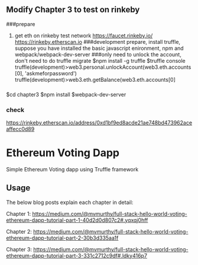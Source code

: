 ## Modify Chapter 3 to test on rinkeby 
###prepare
1. get eth on rinkeby test network
https://faucet.rinkeby.io/
https://rinkeby.etherscan.io
###development prepare, install truffle, suppose you have installed the basic javascript enironment, npm and webpack/webpack-dev-server 
###only need to unlock the account, don't need to do truffle migrate
$npm install -g truffle
$truffle console
truffle(development)>web3.personal.unlockAccount(web3.eth.accounts[0], 'askmeforpassword')
truffle(development)>web3.eth.getBalance(web3.eth.accounts[0]

###
$cd chapter3
$npm install
$webpack-dev-server

### check
https://rinkeby.etherscan.io/address/0xd1bf9ed8acde21ae748bd473962aceaffecc0d89

# Ethereum Voting Dapp
Simple Ethereum Voting dapp using Truffle framework

## Usage
The below blog posts explain each chapter in detail:

Chapter 1: https://medium.com/@mvmurthy/full-stack-hello-world-voting-ethereum-dapp-tutorial-part-1-40d2d0d807c2#.yqxqj0hff

Chapter 2: https://medium.com/@mvmurthy/full-stack-hello-world-voting-ethereum-dapp-tutorial-part-2-30b3d335aa1f

Chapter 3: https://medium.com/@mvmurthy/full-stack-hello-world-voting-ethereum-dapp-tutorial-part-3-331c2712c9df#.ldky416p7
